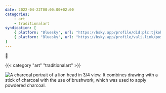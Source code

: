 ```yaml
---
date: 2022-04-22T00:00:00+02:00
categories:
    - art
    - traditionalart
syndication: [
    { platform: "Bluesky", url: "https://bsky.app/profile/did:plc:tjkokzqdnfzzlaxdjjzzzi5b/post/3k52spdkx232b", hidden: true },
    { platform: "Bluesky", url: "https://bsky.app/profile/vali.link/post/3k52spdkx232b" }
]
---
```

🦁

{{< category "art" "traditionalart" >}}

<img class="u-featured" src="/posts/2022-04-22_0000/lion.jpg" alt="A charcoal portrait of a lion head in 3/4 view. It combines drawing with a stick of charcoal with the use of brushwork, which was used to apply powdered charcoal.">